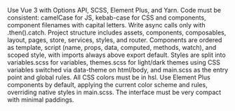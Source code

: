 Use Vue 3 with Options API, SCSS, Element Plus, and Yarn. Code must be consistent: camelCase for JS, kebab-case for CSS and components, component filenames with capital letters. Write async calls only with .then().catch. Project structure includes assets, components, composables, layout, pages, store, services, styles, and router. Components are ordered as template, script (name, props, data, computed, methods, watch), and scoped style, with imports always above export default. Styles are split into variables.scss for variables, themes.scss for light/dark themes using CSS variables switched via data-theme on html/body, and main.scss as the entry point and global rules. All CSS colors must be in hsl. Use Element Plus components by default, applying the current color scheme and rules, overriding native styles in main.scss. The interface must be very compact with minimal paddings.